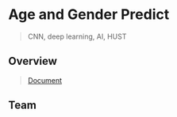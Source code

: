 # Age and Gender Predict 
> CNN, deep learning, AI, HUST

## Overview
> [Document](https://docs.google.com/document/d/1ajGz4kDrIbjjPlInuTV73GNV6zZyWbWPDL_8chsrClg/edit)

## Team


